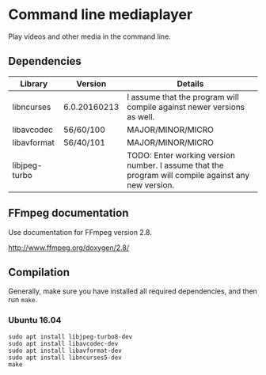 # Command line mediaplayer

Play videos and other media in the command line.

## Dependencies

| Library        | Version        | Details           |
| -------------- | -------------- | ----------------- |
| libncurses     | 6.0.20160213   | I assume that the program will compile against newer versions as well. |
| libavcodec     | 56/60/100      | MAJOR/MINOR/MICRO |
| libavformat    | 56/40/101      | MAJOR/MINOR/MICRO |
| libjpeg-turbo  |                | TODO: Enter working version number. I assume that the program will compile against any new version. |

## FFmpeg documentation

Use documentation for FFmpeg version 2.8.

http://www.ffmpeg.org/doxygen/2.8/

## Compilation

Generally, make sure you have installed all required dependencies, and then run `make`.

### Ubuntu 16.04

```
sudo apt install libjpeg-turbo8-dev
sudo apt install libavcodec-dev
sudo apt install libavformat-dev
sudo apt install libncurses5-dev
make
```

